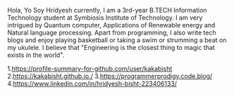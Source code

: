 Hola, Yo Soy Hridyesh
currently, I am a 3rd-year B.TECH Information Technology student at Symbiosis Institute of Technology. I am very intrigued by Quantum computer, Applications of Renewable energy and Natural language processing. Apart from programming, I also write tech blogs and enjoy playing basketball or taking a swim or strumming a beat on my ukulele. I believe that "Engineering is the closest thing to magic that exists in the world".

1.https://profile-summary-for-github.com/user/kakabisht
2.https://kakabisht.github.io./ 
3.https://programmerprodigy.code.blog/
4.https://www.linkedin.com/in/hridyesh-bisht-223406133/